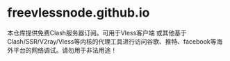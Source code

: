 # freevlessnode.github.io
本仓库提供免费Clash服务器订阅。可用于Vless客户端 或其他基于 Clash/SSR/V2ray/Vless等内核的代理工具进行访问谷歌、推特、facebook等海外平台的网络调试。请勿用于非法用途！
